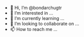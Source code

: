 - 👋 Hi, I’m @bondarchugtr
- 👀 I’m interested in ...
- 🌱 I’m currently learning ...
- 💞️ I’m looking to collaborate on ...
- 📫 How to reach me ...

<!---
bondarchugtr/bondarchugtr is a ✨ special ✨ repository because its `README.md` (this file) appears on your GitHub profile.
You can click the Preview link to take a look at your changes.
--->
